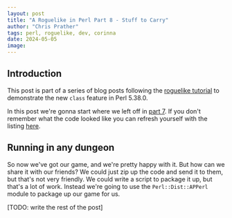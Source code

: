 ```yaml
---
layout: post
title: "A Roguelike in Perl Part 8 - Stuff to Carry"
author: "Chris Prather"
tags: perl, roguelike, dev, corinna
date: 2024-05-05
image:
---
```


## Introduction

This post is part of a series of blog posts following the [roguelike tutorial](https://www.rogueliketutorials.com/)
to demonstrate the new `class` feature in Perl 5.38.0.

In this post we're gonna start where we left off in [part 7](https://chris.prather.org/perl-roguelike-part-7.html). If you don't
remember what the code looked like you can refresh yourself with the listing
[here](https://github.com/perigrin/posessive_frogs/tree/part-7).

## Running in any dungeon

So now we've got our game, and we're pretty happy with it. But how can we share
it with our friends? We could just zip up the code and send it to them, but
that's not very friendly. We could write a script to package it up, but that's
a lot of work. Instead we're going to use the `Perl::Dist::APPerl` module to
package up our game for us.

[TODO: write the rest of the post]
